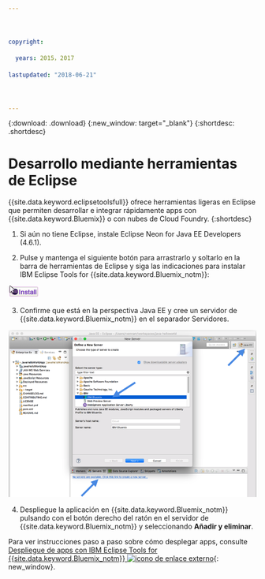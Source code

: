 ```yaml
---



copyright:

  years: 2015，2017

lastupdated: "2018-06-21"



---
```


{:download: .download}
{:new_window: target="_blank"}
{:shortdesc: .shortdesc}

# Desarrollo mediante herramientas de Eclipse

{{site.data.keyword.eclipsetoolsfull}} ofrece herramientas ligeras
en Eclipse que permiten desarrollar e integrar rápidamente apps con {{site.data.keyword.Bluemix}} o con nubes de
Cloud Foundry.
{:shortdesc}

  1. Si aún no tiene Eclipse, instale Eclipse Neon for Java EE Developers (4.6.1).

  2. Pulse y mantenga el siguiente botón para arrastrarlo y soltarlo en la barra de herramientas de Eclipse y siga las indicaciones para instalar IBM Eclipse Tools for {{site.data.keyword.Bluemix_notm}}:

  ![Arrastre y suelte en un espacio de trabajo de Eclipse Neon en ejecución para instalar IBM Eclipse Tools for {{site.data.keyword.Bluemix_notm}}](images/installbutton.png)

  3. Confirme que está en la perspectiva Java EE y cree un servidor de {{site.data.keyword.Bluemix_notm}} en el separador Servidores.

  ![Crear servidor de {{site.data.keyword.Bluemix_notm}}](images/eclipse_server.png)

  4. Despliegue la aplicación en {{site.data.keyword.Bluemix_notm}} pulsando con el botón derecho del ratón en el servidor de {{site.data.keyword.Bluemix_notm}} y seleccionando **Añadir y eliminar**.

Para ver instrucciones paso a paso sobre cómo desplegar apps, consulte [Despliegue de apps con IBM Eclipse Tools for {{site.data.keyword.Bluemix_notm}} ![icono de enlace externo](../icons/launch-glyph.svg)](/docs/manageapps/eclipsetools/eclipsetools.html#eclipsetools){: new_window}.
